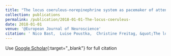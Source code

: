 ```yaml
---
title: "The locus coeruleus-norepinephrine system as pacemaker of attention--A developmental mechanism of derailed attentional function in autism spectrum disorder"
collection: publications
permalink: /publication/2018-01-01-The-locus-coeruleus-
date: 2018-01-01
venue: '@European Journal of Neuroscience'
citation: ' Nico Bast,  Luise Poustka,  Christine Freitag, &quot;The locus coeruleus-norepinephrine system as pacemaker of attention--A developmental mechanism of derailed attentional function in autism spectrum disorder.&quot; @European Journal of Neuroscience, 2018.'
---
```

Use [Google Scholar](https://scholar.google.com/scholar?q=The+locus+coeruleus+norepinephrine+system+as+pacemaker+of+attention++A+developmental+mechanism+of+derailed+attentional+function+in+autism+spectrum+disorder){:target="_blank"} for full citation